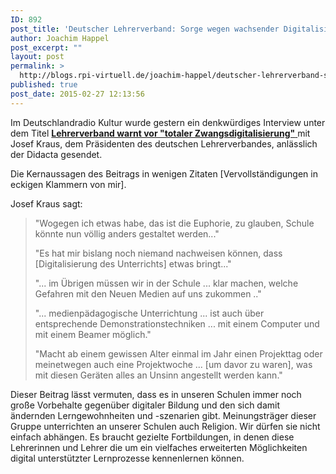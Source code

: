 ```yaml
---
ID: 892
post_title: 'Deutscher Lehrerverband: Sorge wegen wachsender Digitalisierung in Schule'
author: Joachim Happel
post_excerpt: ""
layout: post
permalink: >
  http://blogs.rpi-virtuell.de/joachim-happel/deutscher-lehrerverband-sorge-wegen-wachsender-digitalisierung-in-schule/
published: true
post_date: 2015-02-27 12:13:56
---
```

Im Deutschlandradio Kultur wurde gestern ein denkwürdiges Interview unter dem Titel <a href="http://www.deutschlandradiokultur.de/schule-lehrerverband-warnt-vor-totaler-zwangsdigitalisierung.1008.de.html?dram:article_id=312601"><strong>Lehrerverband warnt vor "totaler Zwangsdigitalisierung"</strong> </a>mit Josef Kraus, dem Präsidenten des deutschen Lehrerverbandes, anlässlich der Didacta gesendet.

Die Kernaussagen des Beitrags in wenigen Zitaten [Vervollständigungen in eckigen Klammern von mir].

Josef Kraus sagt:
<blockquote>"Wogegen ich etwas habe, das ist die Euphorie, zu glauben, Schule könnte nun völlig anders gestaltet werden..."

"Es hat mir bislang noch niemand nachweisen können, dass [Digitalisierung des Unterrichts] etwas bringt..."

"... im Übrigen müssen wir in der Schule ... klar machen, welche Gefahren mit den Neuen Medien auf uns zukommen .."

"... medienpädagogische Unterrichtung ... ist auch über entsprechende Demonstrationstechniken ... mit einem Computer und mit einem Beamer möglich."

"Macht ab einem gewissen Alter einmal im Jahr einen Projekttag oder meinetwegen auch eine Projektwoche ... [um davor zu waren], was mit diesen Geräten alles an Unsinn angestellt werden kann."</blockquote>
Dieser Beitrag lässt vermuten, dass es in unseren Schulen immer noch große Vorbehalte gegenüber digitaler Bildung und den sich damit ändernden Lerngewohnheiten und -szenarien gibt. Meinungsträger dieser Gruppe unterrichten an unserer Schulen auch Religion. Wir dürfen sie nicht einfach abhängen. Es braucht gezielte Fortbildungen, in denen diese Lehrerinnen und Lehrer die um ein vielfaches erweiterten Möglichkeiten digital unterstützter Lernprozesse kennenlernen können.